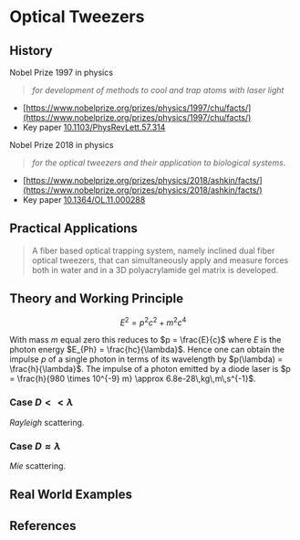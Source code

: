 # Optical Tweezers

## History

Nobel Prize 1997 in physics
> *for development of methods to cool and trap atoms with laser light*
* [https://www.nobelprize.org/prizes/physics/1997/chu/facts/](https://www.nobelprize.org/prizes/physics/1997/chu/facts/)
* Key paper [10.1103/PhysRevLett.57.314](https://doi.org/10.1103/PhysRevLett.57.314)

Nobel Prize 2018 in physics
> *for the optical tweezers and their application to biological systems*.
* [https://www.nobelprize.org/prizes/physics/2018/ashkin/facts/](https://www.nobelprize.org/prizes/physics/2018/ashkin/facts/)
* Key paper [10.1364/OL.11.000288](https://doi.org/10.1364/OL.11.000288)

## Practical Applications

> A fiber based optical trapping system, namely inclined dual fiber optical tweezers, that can simultaneously apply and measure forces both in water and in a 3D polyacrylamide gel matrix is developed.

## Theory and Working Principle

$$E^2 = p^2 c^2 + m^2 c^4$$

With mass $m$ equal zero this reduces to $p = \frac{E}{c}$ where $E$ is the photon energy $E_{Ph} = \frac{hc}{\lambda}$.
Hence one can obtain the impulse $p$ of a single photon in terms of its wavelength by $p(\lambda) = \frac{h}{\lambda}$.
The impulse of a photon emitted by a diode laser is $p = \frac{h}{980 \times 10^{-9} m} \approx 6.8e-28\,kg\,m\,s^{-1}$.

### Case $D << \lambda$

*Rayleigh* scattering.

### Case $D \approx \lambda$

*Mie* scattering.

## Real World Examples

## References